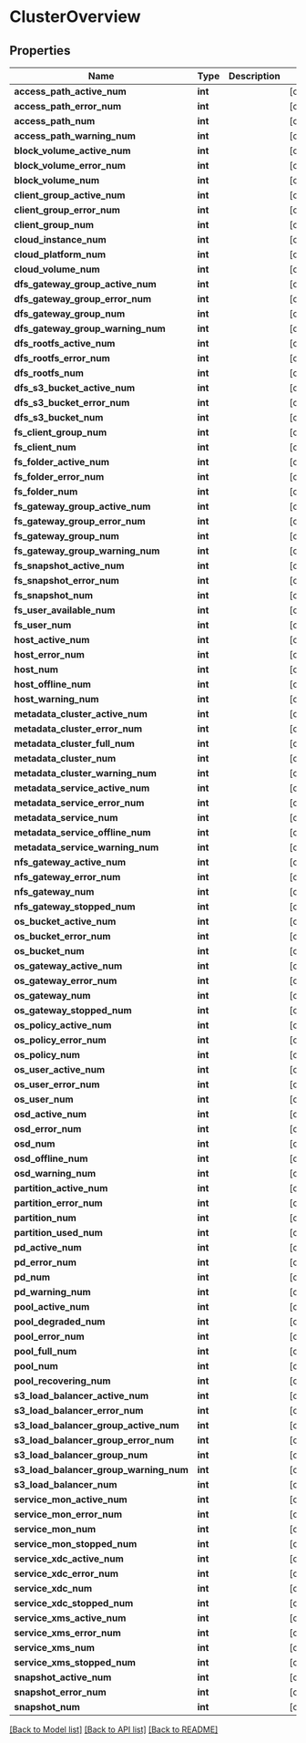 # ClusterOverview

## Properties
Name | Type | Description | Notes
------------ | ------------- | ------------- | -------------
**access_path_active_num** | **int** |  | [optional] 
**access_path_error_num** | **int** |  | [optional] 
**access_path_num** | **int** |  | [optional] 
**access_path_warning_num** | **int** |  | [optional] 
**block_volume_active_num** | **int** |  | [optional] 
**block_volume_error_num** | **int** |  | [optional] 
**block_volume_num** | **int** |  | [optional] 
**client_group_active_num** | **int** |  | [optional] 
**client_group_error_num** | **int** |  | [optional] 
**client_group_num** | **int** |  | [optional] 
**cloud_instance_num** | **int** |  | [optional] 
**cloud_platform_num** | **int** |  | [optional] 
**cloud_volume_num** | **int** |  | [optional] 
**dfs_gateway_group_active_num** | **int** |  | [optional] 
**dfs_gateway_group_error_num** | **int** |  | [optional] 
**dfs_gateway_group_num** | **int** |  | [optional] 
**dfs_gateway_group_warning_num** | **int** |  | [optional] 
**dfs_rootfs_active_num** | **int** |  | [optional] 
**dfs_rootfs_error_num** | **int** |  | [optional] 
**dfs_rootfs_num** | **int** |  | [optional] 
**dfs_s3_bucket_active_num** | **int** |  | [optional] 
**dfs_s3_bucket_error_num** | **int** |  | [optional] 
**dfs_s3_bucket_num** | **int** |  | [optional] 
**fs_client_group_num** | **int** |  | [optional] 
**fs_client_num** | **int** |  | [optional] 
**fs_folder_active_num** | **int** |  | [optional] 
**fs_folder_error_num** | **int** |  | [optional] 
**fs_folder_num** | **int** |  | [optional] 
**fs_gateway_group_active_num** | **int** |  | [optional] 
**fs_gateway_group_error_num** | **int** |  | [optional] 
**fs_gateway_group_num** | **int** |  | [optional] 
**fs_gateway_group_warning_num** | **int** |  | [optional] 
**fs_snapshot_active_num** | **int** |  | [optional] 
**fs_snapshot_error_num** | **int** |  | [optional] 
**fs_snapshot_num** | **int** |  | [optional] 
**fs_user_available_num** | **int** |  | [optional] 
**fs_user_num** | **int** |  | [optional] 
**host_active_num** | **int** |  | [optional] 
**host_error_num** | **int** |  | [optional] 
**host_num** | **int** |  | [optional] 
**host_offline_num** | **int** |  | [optional] 
**host_warning_num** | **int** |  | [optional] 
**metadata_cluster_active_num** | **int** |  | [optional] 
**metadata_cluster_error_num** | **int** |  | [optional] 
**metadata_cluster_full_num** | **int** |  | [optional] 
**metadata_cluster_num** | **int** |  | [optional] 
**metadata_cluster_warning_num** | **int** |  | [optional] 
**metadata_service_active_num** | **int** |  | [optional] 
**metadata_service_error_num** | **int** |  | [optional] 
**metadata_service_num** | **int** |  | [optional] 
**metadata_service_offline_num** | **int** |  | [optional] 
**metadata_service_warning_num** | **int** |  | [optional] 
**nfs_gateway_active_num** | **int** |  | [optional] 
**nfs_gateway_error_num** | **int** |  | [optional] 
**nfs_gateway_num** | **int** |  | [optional] 
**nfs_gateway_stopped_num** | **int** |  | [optional] 
**os_bucket_active_num** | **int** |  | [optional] 
**os_bucket_error_num** | **int** |  | [optional] 
**os_bucket_num** | **int** |  | [optional] 
**os_gateway_active_num** | **int** |  | [optional] 
**os_gateway_error_num** | **int** |  | [optional] 
**os_gateway_num** | **int** |  | [optional] 
**os_gateway_stopped_num** | **int** |  | [optional] 
**os_policy_active_num** | **int** |  | [optional] 
**os_policy_error_num** | **int** |  | [optional] 
**os_policy_num** | **int** |  | [optional] 
**os_user_active_num** | **int** |  | [optional] 
**os_user_error_num** | **int** |  | [optional] 
**os_user_num** | **int** |  | [optional] 
**osd_active_num** | **int** |  | [optional] 
**osd_error_num** | **int** |  | [optional] 
**osd_num** | **int** |  | [optional] 
**osd_offline_num** | **int** |  | [optional] 
**osd_warning_num** | **int** |  | [optional] 
**partition_active_num** | **int** |  | [optional] 
**partition_error_num** | **int** |  | [optional] 
**partition_num** | **int** |  | [optional] 
**partition_used_num** | **int** |  | [optional] 
**pd_active_num** | **int** |  | [optional] 
**pd_error_num** | **int** |  | [optional] 
**pd_num** | **int** |  | [optional] 
**pd_warning_num** | **int** |  | [optional] 
**pool_active_num** | **int** |  | [optional] 
**pool_degraded_num** | **int** |  | [optional] 
**pool_error_num** | **int** |  | [optional] 
**pool_full_num** | **int** |  | [optional] 
**pool_num** | **int** |  | [optional] 
**pool_recovering_num** | **int** |  | [optional] 
**s3_load_balancer_active_num** | **int** |  | [optional] 
**s3_load_balancer_error_num** | **int** |  | [optional] 
**s3_load_balancer_group_active_num** | **int** |  | [optional] 
**s3_load_balancer_group_error_num** | **int** |  | [optional] 
**s3_load_balancer_group_num** | **int** |  | [optional] 
**s3_load_balancer_group_warning_num** | **int** |  | [optional] 
**s3_load_balancer_num** | **int** |  | [optional] 
**service_mon_active_num** | **int** |  | [optional] 
**service_mon_error_num** | **int** |  | [optional] 
**service_mon_num** | **int** |  | [optional] 
**service_mon_stopped_num** | **int** |  | [optional] 
**service_xdc_active_num** | **int** |  | [optional] 
**service_xdc_error_num** | **int** |  | [optional] 
**service_xdc_num** | **int** |  | [optional] 
**service_xdc_stopped_num** | **int** |  | [optional] 
**service_xms_active_num** | **int** |  | [optional] 
**service_xms_error_num** | **int** |  | [optional] 
**service_xms_num** | **int** |  | [optional] 
**service_xms_stopped_num** | **int** |  | [optional] 
**snapshot_active_num** | **int** |  | [optional] 
**snapshot_error_num** | **int** |  | [optional] 
**snapshot_num** | **int** |  | [optional] 

[[Back to Model list]](../README.md#documentation-for-models) [[Back to API list]](../README.md#documentation-for-api-endpoints) [[Back to README]](../README.md)



